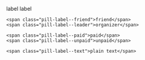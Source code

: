 <p>
	<span class="pill-label">label</span>
	<span class="pill-label--hollow">label</span>

	<span class="pill-label--friend">friend</span>
	<span class="pill-label--leader">organizer</span>

	<span class="pill-label--paid">paid</span>
	<span class="pill-label--unpaid">unpaid</span>

	<span class="pill-label--text">plain text</span>
</p>

	
